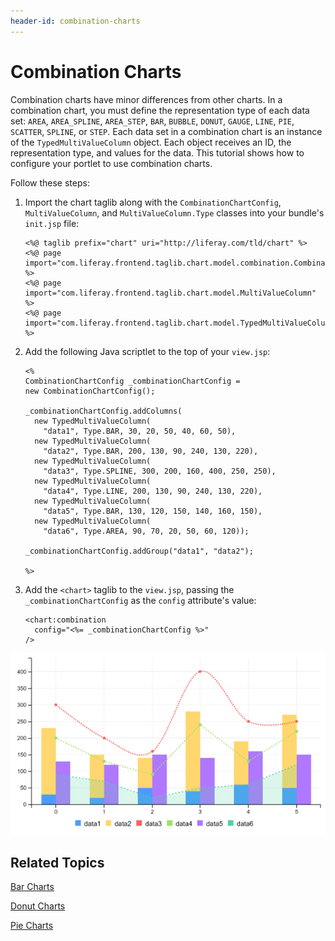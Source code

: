 ```yaml
---
header-id: combination-charts
---
```


# Combination Charts

Combination charts have minor differences from other charts. In a combination
chart, you must define the representation type of each data set: `AREA`,
`AREA_SPLINE`, `AREA_STEP`, `BAR`, `BUBBLE`, `DONUT`, `GAUGE`, `LINE`, `PIE`,
`SCATTER`, `SPLINE`, or `STEP`. Each data set in a combination chart is an
instance of the `TypedMultiValueColumn` object. Each object receives an ID, the
representation type, and values for the data. This tutorial shows how to 
configure your portlet to use combination charts. 

Follow these steps:

1.  Import the chart taglib along with the `CombinationChartConfig`, 
    `MultiValueColumn`, and `MultiValueColumn.Type` classes into your bundle's 
    `init.jsp` file:

        <%@ taglib prefix="chart" uri="http://liferay.com/tld/chart" %>
        <%@ page import="com.liferay.frontend.taglib.chart.model.combination.CombinationChartConfig" %>
        <%@ page import="com.liferay.frontend.taglib.chart.model.MultiValueColumn" %>
        <%@ page import="com.liferay.frontend.taglib.chart.model.TypedMultiValueColumn.Type" %>

2.  Add the following Java scriptlet to the top of your `view.jsp`:

        <%
        CombinationChartConfig _combinationChartConfig = 
        new CombinationChartConfig();
        
        _combinationChartConfig.addColumns(
          new TypedMultiValueColumn(
            "data1", Type.BAR, 30, 20, 50, 40, 60, 50),
          new TypedMultiValueColumn(
            "data2", Type.BAR, 200, 130, 90, 240, 130, 220),
          new TypedMultiValueColumn(
            "data3", Type.SPLINE, 300, 200, 160, 400, 250, 250),
          new TypedMultiValueColumn(
            "data4", Type.LINE, 200, 130, 90, 240, 130, 220),
          new TypedMultiValueColumn(
            "data5", Type.BAR, 130, 120, 150, 140, 160, 150),
          new TypedMultiValueColumn(
            "data6", Type.AREA, 90, 70, 20, 50, 60, 120));

        _combinationChartConfig.addGroup("data1", "data2");

        %>

3.  Add the `<chart>` taglib to the `view.jsp`, passing the 
    `_combinationChartConfig` as the `config` attribute's value:

        <chart:combination
          config="<%= _combinationChartConfig %>"
        />
    
![Figure 1: A combination chart displays a variety of data set types.](../../../images/chart-taglib-combination.png)

## Related Topics

[Bar Charts](/docs/7-1/tutorials/-/knowledge_base/t/bar-charts)

[Donut Charts](/docs/7-1/tutorials/-/knowledge_base/t/donut-charts)

[Pie Charts](/docs/7-1/tutorials/-/knowledge_base/t/pie-charts)
